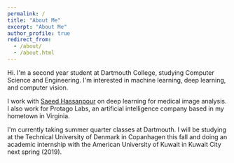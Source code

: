 ```yaml
---
permalink: /
title: "About Me"
excerpt: "About Me"
author_profile: true
redirect_from: 
  - /about/
  - /about.html
---
```


Hi. I'm a second year student at Dartmouth College, studying Computer Science and Engineering. I'm interested in machine learning, deep learning, and computer vision.

I work with [Saeed Hassanpour](https://www.hassanpourlab.com/) on deep learning for medical image analysis. I also work for Protago Labs, an artificial intelligence company based in my hometown in Virginia.

I'm currently taking summer quarter classes at Dartmouth. I will be studying at the Technical University of Denmark in Copanhagen this fall and doing an academic internship with the American University of Kuwait in Kuwait City next spring (2019).